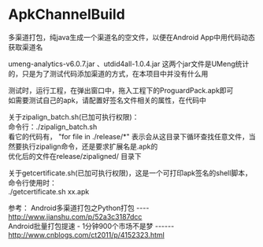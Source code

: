 # ApkChannelBuild
多渠道打包，纯java生成一个渠道名的空文件，以便在Android App中用代码动态获取渠道名

umeng-analytics-v6.0.7.jar 、utdid4all-1.0.4.jar 这两个jar文件是UMeng统计的，只是为了测试代码添加渠道的方式，在本项目中并没有什么用  

测试时，运行工程，在弹出窗口中，拖入工程下的ProguardPack.apk即可  
如需要测试自己的apk，请配置好签名文件相关的属性，在代码中  

关于zipalign_batch.sh(已加可执行权限)：  
命令行：./zipalign_batch.sh  
看它的代码有， "for file in ./release/*"  表示会从这目录下循环查找任意文件，当然要执行zipalign命令，还是要求扩展名是.apk的  
优化后的文件在release/zipaligned/   目录下  

关于getcertificate.sh(已加可执行权限)，这是一个可打印apk签名的shell脚本，命令行使用时：  
./getcertificate.sh xx.apk

参考：
Android多渠道打包之Python打包 ---- http://www.jianshu.com/p/52a3c3187dcc  
Android批量打包提速 - 1分钟900个市场不是梦 ------ http://www.cnblogs.com/ct2011/p/4152323.html  




